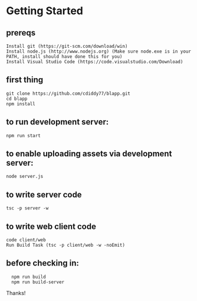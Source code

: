 # Getting Started

## prereqs
```
Install git (https://git-scm.com/download/win)
Install node.js (http://www.nodejs.org) (Make sure node.exe is in your PATH, install should have done this for you)
Install Visual Studio Code (https://code.visualstudio.com/Download)
```
## first thing
```
git clone https://github.com/cdiddy77/blapp.git
cd blapp
npm install

```

## to run development server:
```
npm run start
```
	
## to enable uploading assets via development server:
```
node server.js
```	
## to write server code 
```
tsc -p server -w
```
	
## to write web client code
```
code client/web
Run Build Task (tsc -p client/web -w -noEmit)
```
	
## before checking in:
```
  npm run build
  npm run build-server
```

Thanks!
